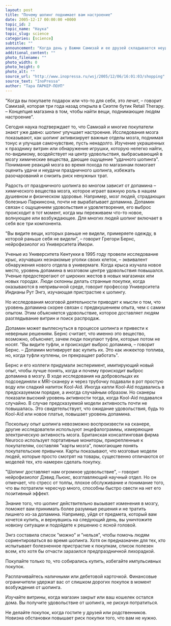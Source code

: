 ```yaml
---
layout: post
title: "Почему шопинг поднимает вам настроение"
date: 2005-12-17 00:00:00 +0000
topic_id: 2
topic_name: "Наука"
topic_slug: science
categories: [science]
subtitle: ""
announcement: "Когда день у Важми Самизай и ее друзей складывается неудачно, они отправляются в магазины совершать ритуал, который называют \"покупочной терапией\"."
additional_content: ""
photo_filename: ""
photo_width: 0
photo_height: 0
photo_alt: ""
source_url: "http://www.inopressa.ru/wsj/2005/12/06/16:01:03/shopping"
source_text: "InoPressa"
author: "Тара ПАРКЕР-ПОУП"
---
```

"Когда вы покупаете подарок или что-то для себя, это лечит, – говорит Самизай, которая три года назад открыла в Сиэтле бутик Retail Therapy. – Концепция магазина в том, чтобы найти вещи, поднимающие людям настроение".

Сегодня наука подтверждает то, что Самизай и многие покупатели знают уже давно: шопинг улучшает настроение. Исследования мозга показывают, как шопинг активизирует важные отделы мозга, поднимая тонус и улучшая самочувствие, пусть ненадолго. Изучение украшенных к празднику витрин или обнаружение игрушки, которую нелегко найти, по-видимому, воздействует на центр удовольствия, выбрасывающий в мозгу химические вещества, дающие ощущение "удачного шопинга". Понимание реакций мозга во время похода по магазинам помогает оценить удачи и неудачи праздничного шопинга, избежать разочарований и снизить риск ненужных трат.

Радость от праздничного шопинга во многом зависит от допамина – химического вещества мозга, которое играет важную роль в нашем душевном и физическом здоровье. Например, мозг людей, страдающих болезнью Паркинсона, почти не вырабатывает допамина. Допамин связан с ощущением удовольствия и удовлетворения, его выброс происходит в тот момент, когда мы переживаем что-то новое, волнующее или возбуждающее. Для многих людей шопинг включает в себя все три компонента.

"Вы видите вещи, которых раньше не видели, примеряете одежду, в которой раньше себя не видели", – говорит Грегори Бернс, нейрофизиолог из Университета Имори.

Ученые из Университета Кентукки в 1995 году провели исследование крыс, изучавших незнакомые уголки своих клеток, – эквивалент обнаружения нового отдела в универмаге. Когда крыса изучала новое место, уровень допамина в мозговом центре удовольствия повышался. Ученые предостерегают от широких жестов в новых магазинах или новых городах. Люди склонны делать странные покупки, когда оказываются в непривычной среде, говорит профессор Университета Индианы Рут Энгз, изучающая пристрастие к шопингу.

Но исследования мозговой деятельности приводят к мысли о том, что уровень допамина скорее связан с предвкушением опыта, чем с самим опытом. Этим объясняется удовольствие, которое доставляет людям разглядывание витрин и поиск распродаж.

Допамин может выплеснуться в процессе шопинга и привести к неверным решениям. Бернс считает, что именно это вещество, возможно, объясняет, зачем люди покупают туфли, которые потом не носят. "Вы видите туфли, и происходит выброс допамина, – говорит Бернс. – Допамин мотивирует вас купить их. Это как инжектор топлива, но, когда туфли куплены, он прекращает работать".

Бернс и его коллеги придумали эксперимент, имитирующий новый опыт, чтобы лучше понять, когда и почему происходит выброс допамина в мозгу. В ходе исследования на добровольцах их подсоединяли к MRI-сканеру и через трубочку подавали в рот простую воду или сладкий напиток Kool-Aid. Иногда капли Kool-Aid подавались в предсказуемом порядке, а иногда случайным образом. Но сканеры показали высокий уровень активности тогда, когда Kool-Aid подавался случайно. В случае предсказуемой модели активность почти не повышалась. Это свидетельствует, что ожидание удовольствия, будь то Kool-Aid или новое платье, повышает уровень допамина.

Поскольку опыт шопинга невозможно воспроизвести на сканере, другие исследователи используют энцефалограммы, измеряющие электрическую активность мозга. Британская консалтинговая фирма Neuroco использует портативные мониторы, прикрепленные к покупателям, составляя "карты мозга", помогающие понять покупательские привычки. Карты показывают, что мозговые модели людей, которые просто смотрят на товары, существенно отличаются от моделей тех, кто намерен сделать покупку.

"Шопинг доставляет нам огромное удовольствие", – говорит нейрофизиолог Дэвид Льюис, возглавляющий научный отдел. Но он отмечает, что стресс от толпы, плохое обслуживание и понимание того, что вы потратили чересчур много, способны быстро свести на нет его позитивный эффект.

Знание того, что шопинг действительно вызывает изменения в мозгу, поможет вам принимать более разумные решения и не тратить лишнего из-за допамина. Например, уйдя от предмета, который вам хочется купить, и вернувшись на следующий день, вы уничтожите новизну ситуации и подойдете к решению с ясной головой.

Энгз составила список "можно" и "нельзя", чтобы помочь людям сориентироваться во время шопинга. Хотя он предназначен для тех, кто испытывает болезненное пристрастие к покупкам, список полезен всем, кто хотя бы отчасти заразился предпраздничной лихорадкой.

Покупайте только то, что собирались купить, избегайте импульсивных покупок.

Расплачивайтесь наличными или дебетовой карточкой. Финансовые ограничители удержат вас от слишком дорогих покупок в момент возбуждения от шопинга.

Изучайте витрины, когда магазин закрыт или ваш кошелек остался дома. Вы получите удовольствие от шопинга, не рискуя потратиться.

Не делайте покупок, когда гостите у друзей или родственников. Новизна обстановки повышает риск покупки того, что вам не нужно.
